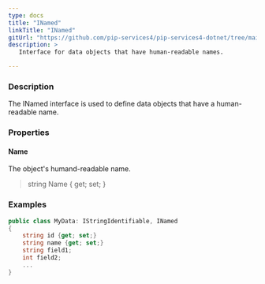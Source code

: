 ```yaml
---
type: docs
title: "INamed"
linkTitle: "INamed"
gitUrl: "https://github.com/pip-services4/pip-services4-dotnet/tree/main/pip-services4-data-dotnet"
description: > 
   Interface for data objects that have human-readable names.

---
```


### Description

The INamed interface is used to define data objects that have a human-readable name.

### Properties


#### Name
The object's humand-readable name.
> string Name { get; set; }

### Examples
```cs
public class MyData: IStringIdentifiable, INamed 
{
    string id {get; set;}
    string name {get; set;}
    string field1;
    int field2;
    ...
}
```



